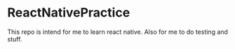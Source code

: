 # ReactNativePractice
This repo is intend for me to learn react native. Also for me to do testing and stuff.
